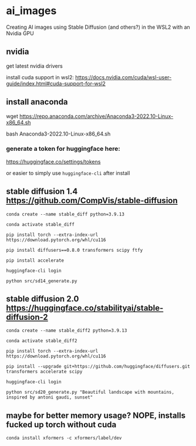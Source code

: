 # ai_images
Creating AI images using Stable Diffusion (and others?) in the WSL2 with an Nvidia GPU

## nvidia

get latest nvidia drivers

install cuda support in wsl2: https://docs.nvidia.com/cuda/wsl-user-guide/index.html#cuda-support-for-wsl2


## install anaconda 
wget https://repo.anaconda.com/archive/Anaconda3-2022.10-Linux-x86_64.sh

bash Anaconda3-2022.10-Linux-x86_64.sh

### generate a token for huggingface here:
https://huggingface.co/settings/tokens

or easier to simply use `huggingface-cli` after install

## stable diffusion 1.4 https://github.com/CompVis/stable-diffusion

```
conda create --name stable_diff python=3.9.13

conda activate stable_diff

pip install torch --extra-index-url https://download.pytorch.org/whl/cu116

pip install diffusers==0.8.0 transformers scipy ftfy

pip install accelerate

huggingface-cli login

python src/sd14_generate.py
```

## stable diffusion 2.0 https://huggingface.co/stabilityai/stable-diffusion-2

```
conda create --name stable_diff2 python=3.9.13

conda activate stable_diff2

pip install torch --extra-index-url https://download.pytorch.org/whl/cu116

pip install --upgrade git+https://github.com/huggingface/diffusers.git transformers accelerate scipy

huggingface-cli login

python src/sd20_generate.py "Beautiful landscape with mountains, inspired by antoni gaudi, sunset"
```

## maybe for better memory usage?  NOPE, installs fucked up torch without cuda

`conda install xformers -c xformers/label/dev`
